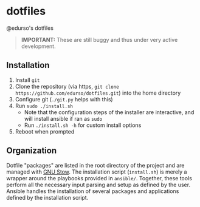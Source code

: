 # dotfiles

@edurso's dotfiles

> **IMPORTANT:** These are still buggy and thus under very active development.

## Installation

1. Install `git`
2. Clone the repository (via https, `git clone https://github.com/edurso/dotfiles.git`) into the home directory
3. Configure git (`./git.py` helps with this)
4. Run `sudo ./install.sh`
    - Note that the configuration steps of the installer are interactive, and will install ansible if ran as `sudo`
    - Run `./install.sh -h` for custom install options
5. Reboot when prompted

## Organization

Dotfile "packages" are listed in the root directory of the project and are managed with [GNU Stow](https://www.gnu.org/software/stow/). 
The installation script (`install.sh`) is merely a wrapper around the playbooks provided in `ansible/`. Together, these tools
perform all the necessary input parsing and setup as defined by the user. Ansible handles the installation of several packages 
and applications defined by the installation script.
